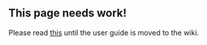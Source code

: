 ## This page needs work!

Please read [this](http://netty.io/3.7/guide/) until the user guide is moved to the wiki.
